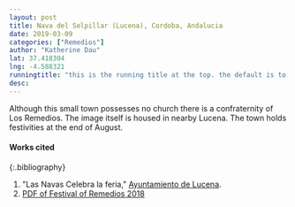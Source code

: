 ```yaml
---
layout: post
title: Nava del Selpillar (Lucena), Cordoba, Andalucia
date: 2019-03-09
categories: ["Remedios"]
author: "Katherine Dau"
lat: 37.418304
lng: -4.588321
runningtitle: "this is the running title at the top. the default is to display the site title, so to activate the running title you will need to uncomment in the post.html layout"
desc:
---
```

Although this small town possesses no church there is a confraternity of Los Remedios. The image itself is housed in nearby Lucena. The town holds festivities at the end of August.

#### Works cited
{:.bibliography}
1. "Las Navas Celebra la feria," [Ayuntamiento de Lucena](https://www.aytolucena.es/noticia/las-navas-celebra-la-feria-en-honor-ntra-sra-de-los-remedios-del-24-al-27-de-agosto).
2. [PDF of Festival of Remedios 2018](https://www.lucena.es/sites/default/files/noticias/programa_fiestas_las_navas_18.pdf)
